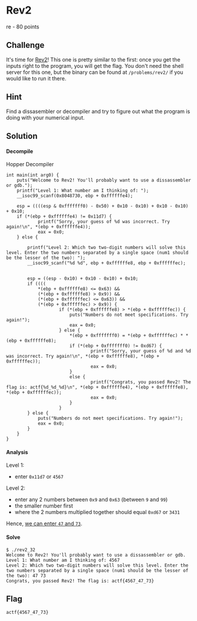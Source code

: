 # Rev2
re - 80 points

## Challenge 
It's time for [Rev2](rev2_32)! This one is pretty similar to the first: once you get the inputs right to the program, you will get the flag. You don't need the shell server for this one, but the binary can be found at `/problems/rev2/` if you would like to run it there.

## Hint
Find a dissasembler or decompiler and try to figure out what the program is doing with your numerical input.

## Solution

#### Decompile

Hopper Decompiler

	int main(int arg0) {
	    puts("Welcome to Rev2! You'll probably want to use a dissassembler or gdb.");
	    printf("Level 1: What number am I thinking of: ");
	    __isoc99_scanf(0x8048730, ebp + 0xffffffe4);

	    esp = ((((esp & 0xfffffff0) - 0x50) + 0x10 - 0x10) + 0x10 - 0x10) + 0x10;
	    if (*(ebp + 0xffffffe4) != 0x11d7) {
	            printf("Sorry, your guess of %d was incorrect. Try again!\n", *(ebp + 0xffffffe4));
	            eax = 0x0;
	    } else {

            printf("Level 2: Which two two-digit numbers will solve this level. Enter the two numbers separated by a single space (num1 should be the lesser of the two): ");
            __isoc99_scanf("%d %d", ebp + 0xffffffe8, ebp + 0xffffffec);


            esp = ((esp - 0x10) + 0x10 - 0x10) + 0x10;
            if ((((
            	*(ebp + 0xffffffe8) <= 0x63) &&
            	(*(ebp + 0xffffffe8) > 0x9)) &&
            	(*(ebp + 0xffffffec) <= 0x63)) &&
            	(*(ebp + 0xffffffec) > 0x9)) {
	                    if (*(ebp + 0xffffffe8) > *(ebp + 0xffffffec)) {
                            puts("Numbers do not meet specifications. Try again!");
                            eax = 0x0;
	                    } else {
                            *(ebp + 0xfffffff0) = *(ebp + 0xffffffec) * *(ebp + 0xffffffe8);
                            if (*(ebp + 0xfffffff0) != 0xd67) {
                                    printf("Sorry, your guess of %d and %d was incorrect. Try again!\n", *(ebp + 0xffffffe8), *(ebp + 0xffffffec));
                                    eax = 0x0;
                            }
                            else {
                                    printf("Congrats, you passed Rev2! The flag is: actf{%d_%d_%d}\n", *(ebp + 0xffffffe4), *(ebp + 0xffffffe8), *(ebp + 0xffffffec));
                                    eax = 0x0;
                            }
	                    }
            } else {
                puts("Numbers do not meet specifications. Try again!");
                eax = 0x0;
            }
	    }
	}

#### Analysis

Level 1:

- enter `0x11d7` or `4567`


Level 2:

- enter any 2 numbers between `0x9` and `0x63` (between `9` and `99`)
- the smaller number first
- where the 2 numbers multiplied together should equal `0xd67` or `3431`

Hence, [we can enter `47` and `73`](http://www.mathwarehouse.com/arithmetic/numbers/prime-number/prime-factorization.php?number=3431).

#### Solve 
	$ ./rev2_32 
	Welcome to Rev2! You'll probably want to use a dissassembler or gdb.
	Level 1: What number am I thinking of: 4567
	Level 2: Which two two-digit numbers will solve this level. Enter the two numbers separated by a single space (num1 should be the lesser of the two): 47 73
	Congrats, you passed Rev2! The flag is: actf{4567_47_73}

## Flag

	actf{4567_47_73}